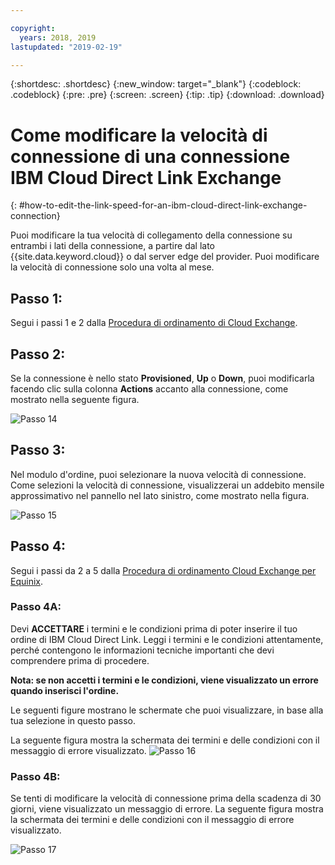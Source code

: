 ```yaml
---

copyright:
  years: 2018, 2019
lastupdated: "2019-02-19"

---
```


{:shortdesc: .shortdesc}
{:new_window: target="_blank"}
{:codeblock: .codeblock}
{:pre: .pre}
{:screen: .screen}
{:tip: .tip}
{:download: .download}

# Come modificare la velocità di connessione di una connessione IBM Cloud Direct Link Exchange
{: #how-to-edit-the-link-speed-for-an-ibm-cloud-direct-link-exchange-connection}

Puoi modificare la tua velocità di collegamento della connessione su entrambi i lati della connessione, a partire dal lato {{site.data.keyword.cloud}} o dal server edge del provider. Puoi modificare la velocità di connessione solo una volta al mese.

## Passo 1: 

Segui i passi 1 e 2 dalla [Procedura di ordinamento di Cloud Exchange](/docs/infrastructure/direct-link/cloud-exchange-automation.html).

## Passo 2:

Se la connessione è nello stato **Provisioned**, **Up** o **Down**, puoi modificarla facendo clic sulla colonna **Actions** accanto alla connessione, come mostrato nella seguente figura.

![Passo 14](/images/PSRL-Step2.png)

## Passo 3:

Nel modulo d'ordine, puoi selezionare la nuova velocità di connessione. Come selezioni la velocità di connessione, visualizzerai un addebito mensile approssimativo nel pannello nel lato sinistro, come mostrato nella figura.

![Passo 15](/images/PSRL-Step3.png)


## Passo 4:

Segui i passi da 2 a 5 dalla [Procedura di ordinamento Cloud Exchange per Equinix](/docs/infrastructure/direct-link?topic=direct-link-provisioning-ibm-cloud-direct-link-exchange-for-equinix).

### Passo 4A:
Devi **ACCETTARE** i termini e le condizioni prima di poter inserire il tuo ordine di IBM Cloud Direct Link. Leggi i termini e le condizioni attentamente, perché contengono le informazioni tecniche importanti che devi comprendere prima di procedere. 

**Nota: se non accetti i termini e le condizioni, viene visualizzato un errore quando inserisci l'ordine.**

Le seguenti figure mostrano le schermate che puoi visualizzare, in base alla tua selezione in questo passo.

La seguente figura mostra la schermata dei termini e delle condizioni con il messaggio di errore visualizzato.
![Passo 16](/images/PSRL-Step4A.png)

### Passo 4B:
Se tenti di modificare la velocità di connessione prima della scadenza di 30 giorni, viene visualizzato un messaggio di errore. La seguente figura mostra la schermata dei termini e delle condizioni con il messaggio di errore visualizzato.

![Passo 17](/images/PSRL-Step4B.png)
